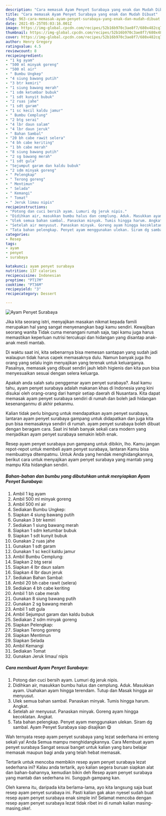 ```yaml
---
description: "Cara memasak Ayam Penyet Surabaya yang enak dan Mudah Dibuat"
title: "Cara memasak Ayam Penyet Surabaya yang enak dan Mudah Dibuat"
slug: 963-cara-memasak-ayam-penyet-surabaya-yang-enak-dan-mudah-dibuat
date: 2021-05-25T05:03:16.001Z
image: https://img-global.cpcdn.com/recipes/52b16b970c3ae8f7/680x482cq70/ayam-penyet-surabaya-foto-resep-utama.jpg
thumbnail: https://img-global.cpcdn.com/recipes/52b16b970c3ae8f7/680x482cq70/ayam-penyet-surabaya-foto-resep-utama.jpg
cover: https://img-global.cpcdn.com/recipes/52b16b970c3ae8f7/680x482cq70/ayam-penyet-surabaya-foto-resep-utama.jpg
author: Henry Gregory
ratingvalue: 4.5
reviewcount: 8
recipeingredient:
- "1 kg ayam"
- "500 ml minyak goreng"
- "500 ml air"
- " Bumbu Ungkep"
- "4 siung bawang putih"
- "3 btr kemiri"
- "1 siung bawang merah"
- "1 sdm ketumbar bubuk"
- "1 sdt kunyit bubuk"
- "2 ruas jahe"
- "1 sdt garam"
- "1 sc kecil kaldu jamur"
- " Bumbu Cemplung"
- "2 btg serai"
- "4 lbr daun salam"
- "4 lbr daun jeruk"
- " Bahan Sambal"
- "20 bh cabe rawit selera"
- "4 bh cabe keriting"
- "1 bh cabe merah"
- "8 siung bawang putih"
- "2 sg bawang merah"
- "1 sdt gula"
- "Sejumput garam dan kaldu bubuk"
- "2 sdm minyak goreng"
- " Pelengkap"
- " Terong goreng"
- " Mentimun"
- " Selada"
- " Kemangi"
- " Tomat"
- " Jeruk limau nipis"
recipeinstructions:
- "Potong dan cuci bersih ayam. Lumuri dg jeruk nipis."
- "Didihkan air, masukkan bumbu halus dan cemplung. Aduk. Masukkan ayam. Usahakan ayam hingga terendam. Tutup dan Masak hingga air menyusut."
- "Ulek semua bahan sambal. Panaskan minyak. Tumis hingga harum. Angkat."
- "Setelah air menyusut. Panaskan minyak. Goreng ayam hingga kecoklatan. Angkat."
- "Tata bahan pelengkap. Penyet ayam menggunakan ulekan. Siram dg sambal. Ayam Penyet Surabaya siap disajikan 😋"
categories:
- Resep
tags:
- ayam
- penyet
- surabaya

katakunci: ayam penyet surabaya 
nutrition: 137 calories
recipecuisine: Indonesian
preptime: "PT17M"
cooktime: "PT36M"
recipeyield: "3"
recipecategory: Dessert

---
```



![Ayam Penyet Surabaya](https://img-global.cpcdn.com/recipes/52b16b970c3ae8f7/680x482cq70/ayam-penyet-surabaya-foto-resep-utama.jpg)

Jika kita seorang istri, menyajikan masakan nikmat kepada famili merupakan hal yang sangat menyenangkan bagi kamu sendiri. Kewajiban seorang  wanita Tidak cuma menangani rumah saja, tapi kamu juga harus memastikan keperluan nutrisi tercukupi dan hidangan yang disantap anak-anak mesti mantab.

Di waktu  saat ini, kita sebenarnya bisa memesan santapan yang sudah jadi walaupun tidak harus capek memasaknya dulu. Namun banyak juga lho orang yang selalu ingin menyajikan yang terenak untuk keluarganya. Pasalnya, memasak yang dibuat sendiri jauh lebih higienis dan kita pun bisa menyesuaikan sesuai dengan selera keluarga. 



Apakah anda salah satu penggemar ayam penyet surabaya?. Asal kamu tahu, ayam penyet surabaya adalah makanan khas di Indonesia yang kini disukai oleh orang-orang dari hampir setiap daerah di Nusantara. Kita dapat memasak ayam penyet surabaya sendiri di rumah dan boleh jadi hidangan kesenanganmu di akhir pekanmu.

Kalian tidak perlu bingung untuk mendapatkan ayam penyet surabaya, lantaran ayam penyet surabaya gampang untuk didapatkan dan juga kita pun bisa memasaknya sendiri di rumah. ayam penyet surabaya boleh dibuat dengan beragam cara. Saat ini telah banyak sekali cara modern yang menjadikan ayam penyet surabaya semakin lebih enak.

Resep ayam penyet surabaya pun gampang untuk dibikin, lho. Kamu jangan repot-repot untuk membeli ayam penyet surabaya, lantaran Kamu bisa membuatnya ditempatmu. Untuk Anda yang hendak menghidangkannya, berikut cara untuk menyajikan ayam penyet surabaya yang mantab yang mampu Kita hidangkan sendiri.

<!--inarticleads1-->

##### Bahan-bahan dan bumbu yang dibutuhkan untuk menyiapkan Ayam Penyet Surabaya:

1. Ambil 1 kg ayam
1. Ambil 500 ml minyak goreng
1. Ambil 500 ml air
1. Sediakan  Bumbu Ungkep:
1. Siapkan 4 siung bawang putih
1. Gunakan 3 btr kemiri
1. Sediakan 1 siung bawang merah
1. Siapkan 1 sdm ketumbar bubuk
1. Siapkan 1 sdt kunyit bubuk
1. Gunakan 2 ruas jahe
1. Gunakan 1 sdt garam
1. Gunakan 1 sc kecil kaldu jamur
1. Ambil  Bumbu Cemplung:
1. Siapkan 2 btg serai
1. Siapkan 4 lbr daun salam
1. Siapkan 4 lbr daun jeruk
1. Sediakan  Bahan Sambal:
1. Ambil 20 bh cabe rawit (selera)
1. Sediakan 4 bh cabe keriting
1. Ambil 1 bh cabe merah
1. Gunakan 8 siung bawang putih
1. Gunakan 2 sg bawang merah
1. Ambil 1 sdt gula
1. Ambil Sejumput garam dan kaldu bubuk
1. Sediakan 2 sdm minyak goreng
1. Siapkan  Pelengkap:
1. Siapkan  Terong goreng
1. Siapkan  Mentimun
1. Siapkan  Selada
1. Ambil  Kemangi
1. Sediakan  Tomat
1. Gunakan  Jeruk limau/ nipis




<!--inarticleads2-->

##### Cara membuat Ayam Penyet Surabaya:

1. Potong dan cuci bersih ayam. Lumuri dg jeruk nipis.
1. Didihkan air, masukkan bumbu halus dan cemplung. Aduk. Masukkan ayam. Usahakan ayam hingga terendam. Tutup dan Masak hingga air menyusut.
1. Ulek semua bahan sambal. Panaskan minyak. Tumis hingga harum. Angkat.
1. Setelah air menyusut. Panaskan minyak. Goreng ayam hingga kecoklatan. Angkat.
1. Tata bahan pelengkap. Penyet ayam menggunakan ulekan. Siram dg sambal. Ayam Penyet Surabaya siap disajikan 😋




Wah ternyata resep ayam penyet surabaya yang lezat sederhana ini enteng sekali ya! Anda Semua mampu menghidangkannya. Cara Membuat ayam penyet surabaya Sangat sesuai banget untuk kalian yang baru belajar memasak maupun bagi anda yang telah hebat memasak.

Tertarik untuk mencoba membikin resep ayam penyet surabaya lezat sederhana ini? Kalau anda tertarik, ayo kalian segera buruan siapkan alat dan bahan-bahannya, kemudian bikin deh Resep ayam penyet surabaya yang mantab dan sederhana ini. Sungguh gampang kan. 

Oleh karena itu, daripada kita berlama-lama, ayo kita langsung saja buat resep ayam penyet surabaya ini. Pasti kalian gak akan nyesel sudah buat resep ayam penyet surabaya enak simple ini! Selamat mencoba dengan resep ayam penyet surabaya lezat tidak ribet ini di rumah kalian masing-masing,oke!.

